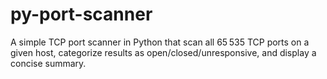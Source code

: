 # py-port-scanner
A simple TCP port scanner in Python that scan all 65 535 TCP ports on a given host, categorize results as open/closed/unresponsive, and display a concise summary.

